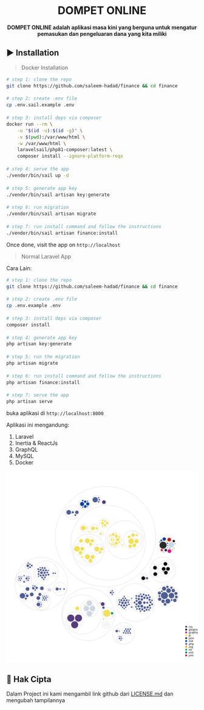 <h1 align="center">DOMPET ONLINE</h1>

<p align="center">
  <b>DOMPET ONLINE adalah aplikasi masa kini yang berguna untuk mengatur pemasukan dan pengeluaran dana yang kita miliki</b>
</p>


## ▶️ Installation 

> Docker Installation

```bash
# step 1: clone the repo
git clone https://github.com/saleem-hadad/finance && cd finance

# step 2: create .env file
cp .env.sail.example .env

# step 3: install deps via composer
docker run --rm \
    -u "$(id -u):$(id -g)" \
    -v $(pwd):/var/www/html \
    -w /var/www/html \
    laravelsail/php81-composer:latest \
    composer install --ignore-platform-reqs

# step 4: serve the app
./vendor/bin/sail up -d

# step 5: generate app key
./vendor/bin/sail artisan key:generate

# step 6: run migration
./vendor/bin/sail artisan migrate

# step 7: run install command and follow the instructions
./vendor/bin/sail artisan finance:install
```

Once done, visit the app on `http://localhost`


> Normal Laravel App

Cara Lain:

```bash
# step 1: clone the repo
git clone https://github.com/saleem-hadad/finance && cd finance

# step 2: create .env file
cp .env.example .env

# step 3: install deps via composer
composer install

# step 4: generate app key
php artisan key:generate

# step 5: run the migration
php artisan migrate

# step 6: run install command and follow the instructions
php artisan finance:install

# step 7: serve the app
php artisan serve
```

buka aplikasi di `http://localhost:8000`



Aplikasi ini mengandung:

1. Laravel
2. Inertia & ReactJs
3. GraphQL
4. MySQL
5. Docker


![Visualization of this repo](./diagram.svg)

## 🔖 Hak Cipta

Dalam Project ini kami mengambil link github dari [LICENSE.md](https://github.com/saleem-hadad/finance/blob/main/LICENSE) dan mengubah tampilannya
